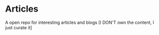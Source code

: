 # Articles
A open repo for interesting articles and blogs [I DON'T own the content, I just curate it]
